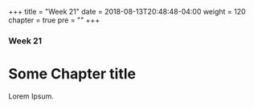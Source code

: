 +++
title = "Week 21"
date = 2018-08-13T20:48:48-04:00
weight = 120
chapter = true
pre = "<b></b>"
+++

### Week 21

# Some Chapter title

Lorem Ipsum.
